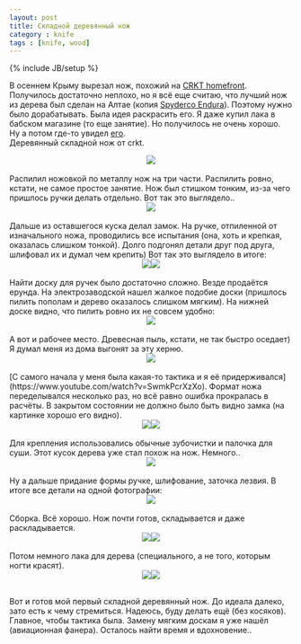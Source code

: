 ```yaml
---
layout: post
title: Складной деревянный нож
category : knife
tags : [knife, wood]
---
```

{% include JB/setup %}

В осеннем Крыму вырезал нож, похожий на [CRKT homefront](https://www.crkt.com/homefront.html). Получилось достаточно неплохо, но я всё еще считаю, что лучший нож из дерева был сделан на Алтае (копия [Spyderco Endura](https://www.spyderco.com/catalog/details/C10GRE/284)).
Поэтому нужно было дорабатывать. Была идея раскрасить его. Я даже купил лака в бабском магазине (то еще занятие). Но получилось не очень хорошо. Ну а потом где-то увидел [его](https://www.crkt.com/nathan-s-knife-kit.html).  
Деревянный складной нож от crkt.
<br/>
<div align="center"><img src="/images/knife/IMG_20161108_102703.jpg"></div>
<br/>
Распилил ножовкой по металлу нож на три части. Распилить ровно, кстати, не самое простое занятие. Нож был стишком тонким, из-за чего пришлось ручки делать отдельно. Вот так это выглядело..
<br/>
<div align="center"><img src="/images/knife/IMG_20161204_222117.jpg"></div>
<br/>
Дальше из оставшегося куска делал замок. На ручке, отпиленной от изначального ножа, проводились все испытания (она, хоть и крепкая, оказалась слишком тонкой). Долго подгонял детали друг под друга, шлифовал их и думал чем крепить) Вот так это выглядело в итоге:
<br/>
<div align="center"><img src="/images/knife/IMG_20161208_225433.jpg"><img src="/images/knife/IMG_20161210_134621.jpg"></div>
<br/>
Найти доску для ручек было достаточно сложно. Везде продаётся ерунда. На электрозаводской нашел жалкое подобие доски (пришлось пилить пополам и дерево оказалось слишком мягким). На нижней доске видно, что пилить ровно их не совсем удобно:
<br/>
<div align="center"><img src="/images/knife/IMG_20161215_222540.jpg"></div>
<br/>
А вот и рабочее место. Древесная пыль, кстати, не так быстро оседает) Я думал меня из дома выгонят за эту херню.
<br/>
<div align="center"><img src="/images/knife/IMG_20161217_141819.jpg"></div>
<br/>
[С самого начала у меня была какая-то тактика и я её придерживался](https://www.youtube.com/watch?v=SwmkPcrXzXo). Формат ножа переделывался несколько раз, но всё равно ошибка прокралась в расчёты. В закрытом состоянии не должно было быть видно замка (на картинке хорошо его видно).
<br/>
<div align="center"><img src="/images/knife/IMG_20161217_143947.jpg"><img src="/images/knife/IMG_20161217_144012.jpg"></div>
<br/>
Для крепления использовались обычные зубочистки и палочка для суши. Этот кусок дерева уже стал похож на нож. Немного..
<br/>
<div align="center"><img src="/images/knife/IMG_20161217_144442.jpg"></div>
<br/>
Ну а дальше придание формы ручке, шлифование, заточка лезвия. В итоге все детали на одной фотографии:
<br/>
<div align="center"><img src="/images/knife/IMG_20161217_154707.jpg"></div>
<br/>
Сборка. Всё хорошо. Нож почти готов, складывается и даже раскладывается.
<br/>
<div align="center"><img src="/images/knife/IMG_20161217_155809.jpg"><img src="/images/knife/IMG_20161217_155823.jpg"></div>
<br/>
Потом немного лака для дерева (специального, а не того, которым ногти красят).
<br/>
<div align="center"><img src="/images/knife/IMG_20161219_222617.jpg"><img src="/images/knife/IMG_20161219_222628.jpg"></div>
<br/>

Вот и готов мой первый складной деревянный нож. До идеала далеко, зато есть к чему стремиться. Надеюсь, буду делать ещё (без косяков). Главное, чтобы тактика была. Замену мягким доскам я уже нашёл (авиационная фанера).
Осталось найти время и вдохновение..
